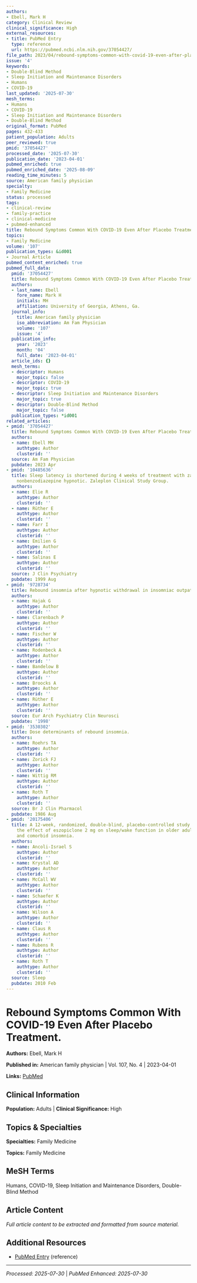 ```yaml
---
authors:
- Ebell, Mark H
category: Clinical Review
clinical_significance: High
external_resources:
- title: PubMed Entry
  type: reference
  url: https://pubmed.ncbi.nlm.nih.gov/37054427/
file_path: 2023/04/rebound-symptoms-common-with-covid-19-even-after-placebo-tre.md
issue: '4'
keywords:
- Double-Blind Method
- Sleep Initiation and Maintenance Disorders
- Humans
- COVID-19
last_updated: '2025-07-30'
mesh_terms:
- Humans
- COVID-19
- Sleep Initiation and Maintenance Disorders
- Double-Blind Method
original_format: PubMed
pages: 432-433
patient_population: Adults
peer_reviewed: true
pmid: '37054427'
processed_date: '2025-07-30'
publication_date: '2023-04-01'
pubmed_enriched: true
pubmed_enriched_date: '2025-08-09'
reading_time_minutes: 5
source: American family physician
specialty:
- Family Medicine
status: processed
tags:
- clinical-review
- family-practice
- clinical-medicine
- pubmed-enhanced
title: Rebound Symptoms Common With COVID-19 Even After Placebo Treatment.
topics:
- Family Medicine
volume: '107'
publication_types: &id001
- Journal Article
pubmed_content_enriched: true
pubmed_full_data:
  pmid: '37054427'
  title: Rebound Symptoms Common With COVID-19 Even After Placebo Treatment.
  authors:
  - last_name: Ebell
    fore_name: Mark H
    initials: MH
    affiliation: University of Georgia, Athens, Ga.
  journal_info:
    title: American family physician
    iso_abbreviation: Am Fam Physician
    volume: '107'
    issue: '4'
  publication_info:
    year: '2023'
    month: '04'
    full_date: '2023-04-01'
  article_ids: {}
  mesh_terms:
  - descriptor: Humans
    major_topic: false
  - descriptor: COVID-19
    major_topic: true
  - descriptor: Sleep Initiation and Maintenance Disorders
    major_topic: true
  - descriptor: Double-Blind Method
    major_topic: false
  publication_types: *id001
related_articles:
- pmid: '37054427'
  title: Rebound Symptoms Common With COVID-19 Even After Placebo Treatment.
  authors:
  - name: Ebell MH
    authtype: Author
    clusterid: ''
  source: Am Fam Physician
  pubdate: 2023 Apr
- pmid: '10485636'
  title: Sleep latency is shortened during 4 weeks of treatment with zaleplon, a novel
    nonbenzodiazepine hypnotic. Zaleplon Clinical Study Group.
  authors:
  - name: Elie R
    authtype: Author
    clusterid: ''
  - name: Rüther E
    authtype: Author
    clusterid: ''
  - name: Farr I
    authtype: Author
    clusterid: ''
  - name: Emilien G
    authtype: Author
    clusterid: ''
  - name: Salinas E
    authtype: Author
    clusterid: ''
  source: J Clin Psychiatry
  pubdate: 1999 Aug
- pmid: '9728734'
  title: Rebound insomnia after hypnotic withdrawal in insomniac outpatients.
  authors:
  - name: Hajak G
    authtype: Author
    clusterid: ''
  - name: Clarenbach P
    authtype: Author
    clusterid: ''
  - name: Fischer W
    authtype: Author
    clusterid: ''
  - name: Rodenbeck A
    authtype: Author
    clusterid: ''
  - name: Bandelow B
    authtype: Author
    clusterid: ''
  - name: Broocks A
    authtype: Author
    clusterid: ''
  - name: Rüther E
    authtype: Author
    clusterid: ''
  source: Eur Arch Psychiatry Clin Neurosci
  pubdate: '1998'
- pmid: '3530302'
  title: Dose determinants of rebound insomnia.
  authors:
  - name: Roehrs TA
    authtype: Author
    clusterid: ''
  - name: Zorick FJ
    authtype: Author
    clusterid: ''
  - name: Wittig RM
    authtype: Author
    clusterid: ''
  - name: Roth T
    authtype: Author
    clusterid: ''
  source: Br J Clin Pharmacol
  pubdate: 1986 Aug
- pmid: '20175406'
  title: A 12-week, randomized, double-blind, placebo-controlled study evaluating
    the effect of eszopiclone 2 mg on sleep/wake function in older adults with primary
    and comorbid insomnia.
  authors:
  - name: Ancoli-Israel S
    authtype: Author
    clusterid: ''
  - name: Krystal AD
    authtype: Author
    clusterid: ''
  - name: McCall WV
    authtype: Author
    clusterid: ''
  - name: Schaefer K
    authtype: Author
    clusterid: ''
  - name: Wilson A
    authtype: Author
    clusterid: ''
  - name: Claus R
    authtype: Author
    clusterid: ''
  - name: Rubens R
    authtype: Author
    clusterid: ''
  - name: Roth T
    authtype: Author
    clusterid: ''
  source: Sleep
  pubdate: 2010 Feb
---
```


# Rebound Symptoms Common With COVID-19 Even After Placebo Treatment.

**Authors:** Ebell, Mark H

**Published in:** American family physician | Vol. 107, No. 4 | 2023-04-01

**Links:** [PubMed](https://pubmed.ncbi.nlm.nih.gov/37054427/)

## Clinical Information

**Population:** Adults | **Clinical Significance:** High

## Topics & Specialties

**Specialties:** Family Medicine

**Topics:** Family Medicine

## MeSH Terms

Humans, COVID-19, Sleep Initiation and Maintenance Disorders, Double-Blind Method

## Article Content

*Full article content to be extracted and formatted from source material.*

## Additional Resources

- [PubMed Entry](https://pubmed.ncbi.nlm.nih.gov/37054427/) (reference)

---

*Processed: 2025-07-30* | *PubMed Enhanced: 2025-07-30*
